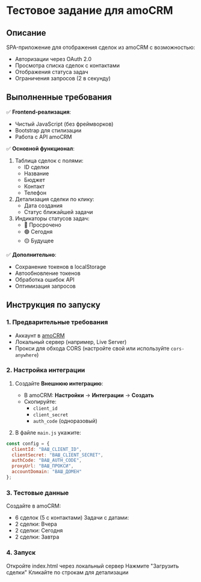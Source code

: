 # Тестовое задание для amoCRM

## Описание
SPA-приложение для отображения сделок из amoCRM с возможностью:
- Авторизации через OAuth 2.0
- Просмотра списка сделок с контактами
- Отображения статуса задач
- Ограничения запросов (2 в секунду)

## Выполненные требования

✅ **Frontend-реализация**:  
- Чистый JavaScript (без фреймворков)
- Bootstrap для стилизации
- Работа с API amoCRM

✅ **Основной функционал**:  
1. Таблица сделок с полями:
   - ID сделки
   - Название
   - Бюджет
   - Контакт
   - Телефон
2. Детализация сделки по клику:
   - Дата создания
   - Статус ближайшей задачи
3. Индикаторы статусов задач:
   - 🔴 Просрочено
   - 🟢 Сегодня
   - 🟡 Будущее

✅ **Дополнительно**:  
- Сохранение токенов в localStorage
- Автообновление токенов
- Обработка ошибок API
- Оптимизация запросов

## Инструкция по запуску

### 1. Предварительные требования
- Аккаунт в [amoCRM](https://www.amocrm.ru/)
- Локальный сервер (например, Live Server)
- Прокси для обхода CORS (настройте свой или используйте `cors-anywhere`)

### 2. Настройка интеграции
1. Создайте **Внешнюю интеграцию**:
   - В amoCRM: **Настройки** → **Интеграции** → **Создать**
   - Скопируйте:
     - `client_id`
     - `client_secret`
     - `auth_code` (одноразовый)

2. В файле `main.js` укажите:
```javascript
const config = {
  clientId: "ВАШ_CLIENT_ID",
  clientSecret: "ВАШ_CLIENT_SECRET",
  authCode: "ВАШ_AUTH_CODE",
  proxyUrl: "ВАШ_ПРОКСИ",
  accountDomain: "ВАШ_ДОМЕН"
};
```
### 3. Тестовые данные
Создайте в amoCRM:
- 6 сделок (5 с контактами)
Задачи с датами:
- 2 сделки: Вчера
- 2 сделки: Сегодня
- 2 сделки: Завтра
### 4. Запуск
Откройте index.html через локальный сервер
Нажмите "Загрузить сделки"
Кликайте по строкам для детализации

